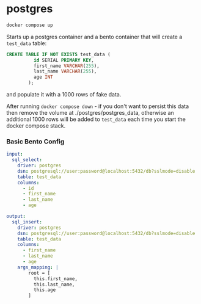 # postgres

```bash
docker compose up
```

Starts up a postgres container and a bento container that will create a `test_data` table:

```sql
CREATE TABLE IF NOT EXISTS test_data (
          id SERIAL PRIMARY KEY,
          first_name VARCHAR(255),
          last_name VARCHAR(255),
          age INT
        );
```

and populate it with a 1000 rows of fake data.

After running `docker compose down` - if you don't want to persist this data then remove the volume at ./postgres/postgres_data, otherwise an additional 1000 rows will be added to `test_data` each time you start the docker compose stack. 

### Basic Bento Config

```yaml
input:
  sql_select:
    driver: postgres
    dsn: postgresql://user:password@localhost:5432/db?sslmode=disable
    table: test_data
    columns:
      - id
      - first_name
      - last_name
      - age

output:
  sql_insert:
    driver: postgres
    dsn: postgresql://user:password@localhost:5432/db?sslmode=disable
    table: test_data
    columns:
      - first_name
      - last_name
      - age
    args_mapping: |
        root = [
          this.first_name,
          this.last_name,
          this.age
        ]
```

